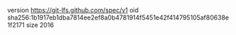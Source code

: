 version https://git-lfs.github.com/spec/v1
oid sha256:1b1917eb1dba7814ee2ef8a0b4781914f5451e42f414795105af80638e1f2171
size 2016
